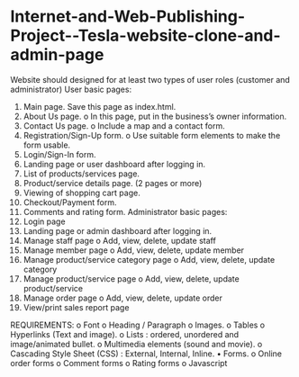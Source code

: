 # Internet-and-Web-Publishing-Project--Tesla-website-clone-and-admin-page

Website should designed for at least two types of user roles (customer and 
administrator)
User basic pages:
1. Main page. Save this page as index.html.
2. About Us page.
o In this page, put in the business’s owner information.
3. Contact Us page.
o Include a map and a contact form.
4. Registration/Sign-Up form.
o Use suitable form elements to make the form usable.
5. Login/Sign-In form.
6. Landing page or user dashboard after logging in.
7. List of products/services page.
8. Product/service details page. (2 pages or more)
9. Viewing of shopping cart page.
10. Checkout/Payment form.
11. Comments and rating form.
Administrator basic pages:
1. Login page
2. Landing page or admin dashboard after logging in.
3. Manage staff page
o Add, view, delete, update staff
4. Manage member page
o Add, view, delete, update member
5. Manage product/service category page
o Add, view, delete, update category
6. Manage product/service page
o Add, view, delete, update product/service
7. Manage order page
o Add, view, delete, update order
8. View/print sales report page
   
REQUIREMENTS:
o Font 
o Heading / Paragraph 
o Images.
o Tables 
o Hyperlinks (Text and image).
o Lists : ordered, unordered and image/animated bullet.
o Multimedia elements (sound and movie).
o Cascading Style Sheet (CSS) : External, Internal, Inline.
• Forms.
o Online order forms
o Comment forms
o Rating forms
o Javascript

